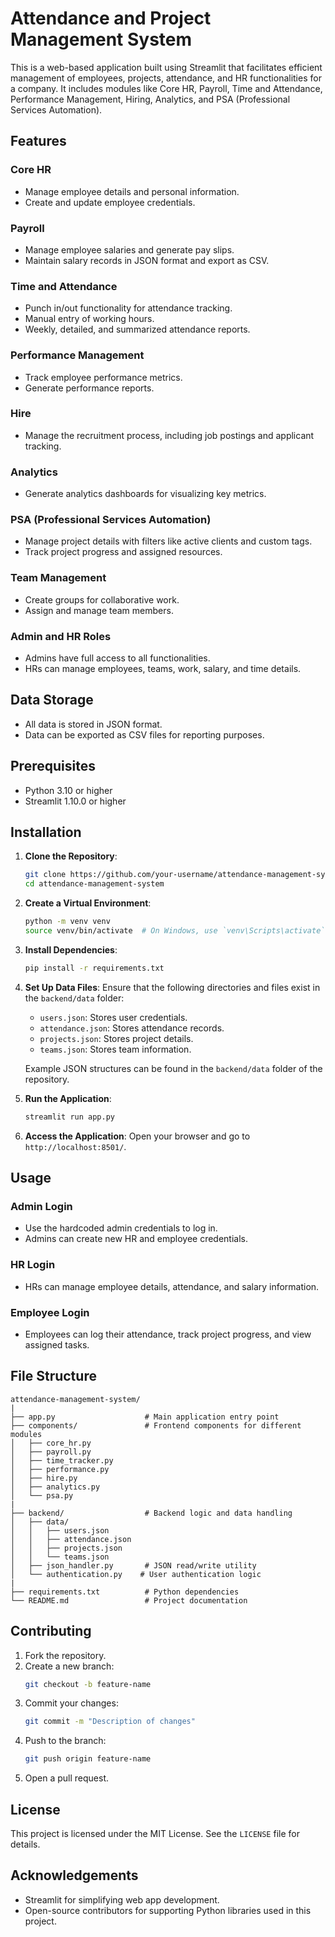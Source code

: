 # Attendance and Project Management System

This is a web-based application built using Streamlit that facilitates efficient management of employees, projects, attendance, and HR functionalities for a company. It includes modules like Core HR, Payroll, Time and Attendance, Performance Management, Hiring, Analytics, and PSA (Professional Services Automation).

## Features

### Core HR
- Manage employee details and personal information.
- Create and update employee credentials.

### Payroll
- Manage employee salaries and generate pay slips.
- Maintain salary records in JSON format and export as CSV.

### Time and Attendance
- Punch in/out functionality for attendance tracking.
- Manual entry of working hours.
- Weekly, detailed, and summarized attendance reports.

### Performance Management
- Track employee performance metrics.
- Generate performance reports.

### Hire
- Manage the recruitment process, including job postings and applicant tracking.

### Analytics
- Generate analytics dashboards for visualizing key metrics.

### PSA (Professional Services Automation)
- Manage project details with filters like active clients and custom tags.
- Track project progress and assigned resources.

### Team Management
- Create groups for collaborative work.
- Assign and manage team members.

### Admin and HR Roles
- Admins have full access to all functionalities.
- HRs can manage employees, teams, work, salary, and time details.

## Data Storage
- All data is stored in JSON format.
- Data can be exported as CSV files for reporting purposes.

## Prerequisites
- Python 3.10 or higher
- Streamlit 1.10.0 or higher

## Installation

1. **Clone the Repository**:
   ```bash
   git clone https://github.com/your-username/attendance-management-system.git
   cd attendance-management-system
   ```

2. **Create a Virtual Environment**:
   ```bash
   python -m venv venv
   source venv/bin/activate  # On Windows, use `venv\Scripts\activate`
   ```

3. **Install Dependencies**:
   ```bash
   pip install -r requirements.txt
   ```

4. **Set Up Data Files**:
   Ensure that the following directories and files exist in the `backend/data` folder:
   - `users.json`: Stores user credentials.
   - `attendance.json`: Stores attendance records.
   - `projects.json`: Stores project details.
   - `teams.json`: Stores team information.
   
   Example JSON structures can be found in the `backend/data` folder of the repository.

5. **Run the Application**:
   ```bash
   streamlit run app.py
   ```

6. **Access the Application**:
   Open your browser and go to `http://localhost:8501/`.

## Usage

### Admin Login
- Use the hardcoded admin credentials to log in.
- Admins can create new HR and employee credentials.

### HR Login
- HRs can manage employee details, attendance, and salary information.

### Employee Login
- Employees can log their attendance, track project progress, and view assigned tasks.

## File Structure
```
attendance-management-system/
|
├── app.py                    # Main application entry point
├── components/               # Frontend components for different modules
│   ├── core_hr.py
│   ├── payroll.py
│   ├── time_tracker.py
│   ├── performance.py
│   ├── hire.py
│   ├── analytics.py
│   └── psa.py
|
├── backend/                  # Backend logic and data handling
│   ├── data/
│   │   ├── users.json
│   │   ├── attendance.json
│   │   ├── projects.json
│   │   └── teams.json
│   ├── json_handler.py       # JSON read/write utility
│   └── authentication.py    # User authentication logic
|
├── requirements.txt          # Python dependencies
└── README.md                 # Project documentation
```

## Contributing

1. Fork the repository.
2. Create a new branch:
   ```bash
   git checkout -b feature-name
   ```
3. Commit your changes:
   ```bash
   git commit -m "Description of changes"
   ```
4. Push to the branch:
   ```bash
   git push origin feature-name
   ```
5. Open a pull request.

## License
This project is licensed under the MIT License. See the `LICENSE` file for details.

## Acknowledgements
- Streamlit for simplifying web app development.
- Open-source contributors for supporting Python libraries used in this project.
